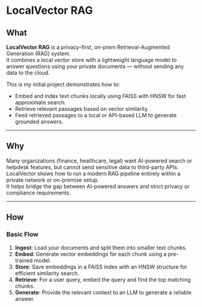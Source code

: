 # LocalVector RAG

## What

**LocalVector RAG** is a privacy-first, on-prem Retrieval-Augmented Generation (RAG) system.  
It combines a local vector store with a lightweight language model to answer questions using your private documents — without sending any data to the cloud.

This is my initial project demonstrates how to:
- Embed and index text chunks locally using FAISS with HNSW for fast approximate search.
- Retrieve relevant passages based on vector similarity.
- Feed retrieved passages to a local or API-based LLM to generate grounded answers.

---

## Why

Many organizations (finance, healthcare, legal) want AI-powered search or helpdesk features, but cannot send sensitive data to third-party APIs.  
LocalVector shows how to run a modern RAG pipeline entirely within a private network or on-premise setup.  
It helps bridge the gap between AI-powered answers and strict privacy or compliance requirements.

---

## How

### Basic Flow

1. **Ingest**: Load your documents and split them into smaller text chunks.
2. **Embed**: Generate vector embeddings for each chunk using a pre-trained model.
3. **Store**: Save embeddings in a FAISS index with an HNSW structure for efficient similarity search.
4. **Retrieve**: For a user query, embed the query and find the top matching chunks.
5. **Generate**: Provide the relevant context to an LLM to generate a reliable answer.

